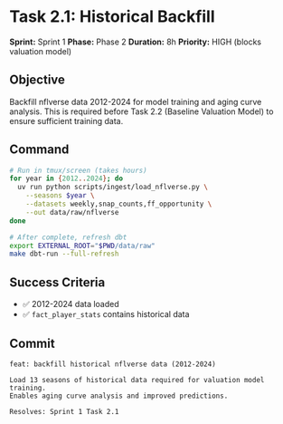 # Task 2.1: Historical Backfill

**Sprint:** Sprint 1
**Phase:** Phase 2
**Duration:** 8h
**Priority:** HIGH (blocks valuation model)

## Objective

Backfill nflverse data 2012-2024 for model training and aging curve analysis. This is required before Task 2.2 (Baseline Valuation Model) to ensure sufficient training data.

## Command

```bash
# Run in tmux/screen (takes hours)
for year in {2012..2024}; do
  uv run python scripts/ingest/load_nflverse.py \
    --seasons $year \
    --datasets weekly,snap_counts,ff_opportunity \
    --out data/raw/nflverse
done

# After complete, refresh dbt
export EXTERNAL_ROOT="$PWD/data/raw"
make dbt-run --full-refresh
```

## Success Criteria

- ✅ 2012-2024 data loaded
- ✅ `fact_player_stats` contains historical data

## Commit

```
feat: backfill historical nflverse data (2012-2024)

Load 13 seasons of historical data required for valuation model training.
Enables aging curve analysis and improved predictions.

Resolves: Sprint 1 Task 2.1
```
